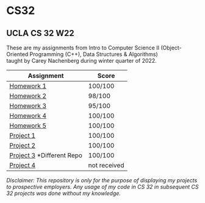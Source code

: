 # CS32
UCLA CS 32 W22 
---
These are my assignments from Intro to Computer Science II (Object-Oriented Programming (C++), Data Structures & Algorithms) \
taught by Carey Nachenberg during winter quarter of 2022.

| Assignment | Score |
| ----------- | ----------- |
| [Homework 1](https://github.com/gayatri-3/CS32/tree/main/homework/hw1) | 100/100 |
| [Homework 2](https://github.com/gayatri-3/CS32/tree/main/homework/hw2) | 98/100 |
| [Homework 3](https://github.com/gayatri-3/CS32/tree/main/homework/hw3) | 95/100 |
| [Homework 4](https://github.com/gayatri-3/CS32/tree/main/homework/hw4) | 100/100 |
| [Homework 5](https://github.com/gayatri-3/CS32/tree/main/homework/hw5) | 100/100 |
| [Project 1](https://github.com/gayatri-3/CS32/tree/main/projects/project1) | 100/100 |
| [Project 2](https://github.com/gayatri-3/CS32/tree/main/projects/project2) | 100/100 |
| [Project 3](https://github.com/gayatri-3/SuperPeachSisters) *Different Repo| 100/100 |
| [Project 4](https://github.com/gayatri-3/CS32/tree/main/projects/project4) | not received |

*Disclaimer: This repository is only for the purpose of displaying my projects to prospective employers.
Any usage of my code in CS 32 in subsequent CS 32 projects was done without my knowledge.*
